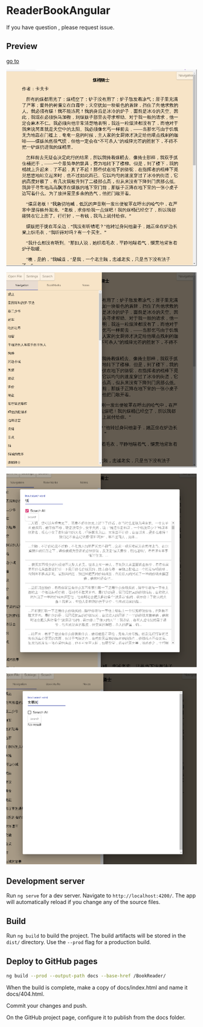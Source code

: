# ReaderBookAngular

If you have question , please request issue.

## Preview

[go to](https://ztftrue.github.io/BookReader/)

![main](./screenshot/main.png)

![navigation](./screenshot/navigation.png)

![钱](./screenshot/serach1.png)

![女朋友](./screenshot/serach2.png)

## Development server

Run `ng serve` for a dev server. Navigate to `http://localhost:4200/`. The app will automatically reload if you change any of the source files.

## Build

Run `ng build` to build the project. The build artifacts will be stored in the `dist/` directory. Use the `--prod` flag for a production build.

## Deploy to GitHub pages

```sh
ng build --prod --output-path docs --base-href /BookReader/
```

When the build is complete, make a copy of docs/index.html and name it docs/404.html.

Commit your changes and push.

On the GitHub project page, configure it to publish from the docs folder.
